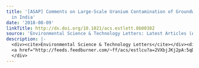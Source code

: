 ```yaml
---
title: '[ASAP] Comments on Large-Scale Uranium Contamination of Groundwater Resources
  in India'
date: '2018-08-09'
linkTitle: http://dx.doi.org/10.1021/acs.estlett.8b00382
source: 'Environmental Science & Technology Letters: Latest Articles (ACS Publications)'
description: |-
  <div><cite>Environmental Science & Technology Letters</cite></div><div>DOI: 10.1021/acs.estlett.8b00382</div><div class="feedflare">
  <a href="http://feeds.feedburner.com/~ff/acs/estlcu?a=2VXbjJKj2pA:5qDvjPo5KjI:yIl2AUoC8zA"><img src="http://feeds.feedburner.com/~ff/acs/estlcu?d=yIl2AUoC8zA" border="0"></img></a>
  </div>
---
```

